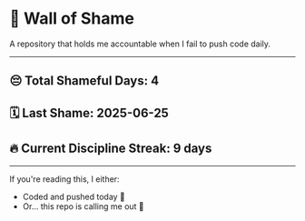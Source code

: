 # 🧱 Wall of Shame

A repository that holds me accountable when I fail to push code daily.

---

## 😔 Total Shameful Days: **4**
## 🗓️ Last Shame: **2025-06-25**
## 🔥 Current Discipline Streak: **9 days**

---

If you're reading this, I either:
- Coded and pushed today 💪
- Or... this repo is calling me out 😤
